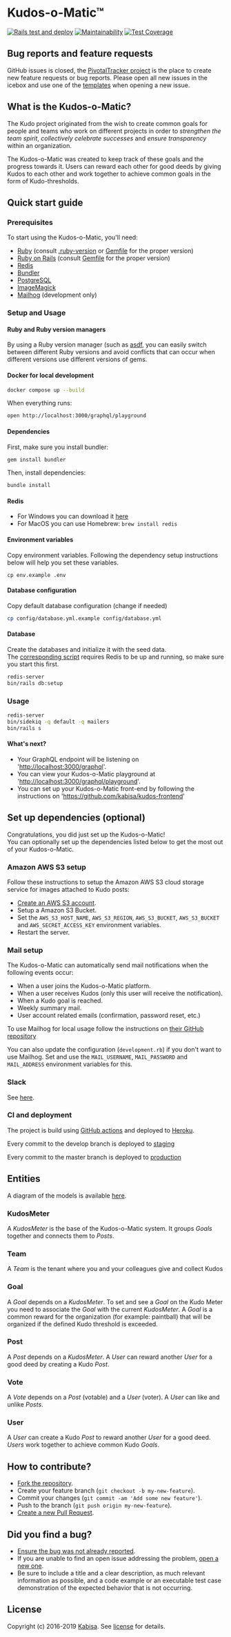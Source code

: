 # Kudos-o-Matic™

[![Rails test and deploy](https://github.com/kabisa/kudo-o-matic/workflows/Rails%20test%20and%20deploy/badge.svg)](https://github.com/kabisa/kudo-o-matic/actions)
[![Maintainability](https://api.codeclimate.com/v1/badges/69d210539137c4dc5e06/maintainability)](https://codeclimate.com/github/kabisa/kudo-o-matic/maintainability)
[![Test Coverage](https://api.codeclimate.com/v1/badges/69d210539137c4dc5e06/test_coverage)](https://codeclimate.com/github/kabisa/kudo-o-matic/test_coverage)

## Bug reports and feature requests

GitHub issues is closed, the [PivotalTracker project](https://www.pivotaltracker.com/n/projects/1993685) is the place to create new feature requests or bug reports. Please open all new issues in the icebox and use one of the [templates](https://www.pivotaltracker.com/help/articles/story_templates/) when opening a new issue.

## What is the Kudos-o-Matic?

The Kudo project originated from the wish to create common goals for people and teams who work on different projects in order to _strengthen the team spirit_, _collectively celebrate successes_ and _ensure transparency_ within an organization.

The Kudos-o-Matic was created to keep track of these goals and the progress towards it.
Users can reward each other for good deeds by giving Kudos to each other and work together to achieve common goals in the form of Kudo-thresholds.

## Quick start guide

### Prerequisites

To start using the Kudos-o-Matic, you'll need:

- [Ruby](https://www.ruby-lang.org/) (consult [.ruby-version](.ruby-version) or [Gemfile](Gemfile) for the proper version)
- [Ruby on Rails](http://rubyonrails.org/) (consult [Gemfile](Gemfile) for the proper version)
- [Redis](https://redis.io)
- [Bundler](http://bundler.io/)
- [PostgreSQL](https://www.postgresql.org/)
- [ImageMagick](https://www.imagemagick.org/)
- [Mailhog](https://github.com/mailhog/MailHog) (development only)

### Setup and Usage

#### Ruby and Ruby version managers

By using a Ruby version manager (such as [asdf](https://asdf-vm.com/), you can easily switch between different Ruby versions and avoid conflicts that can occur when different versions use different versions of gems.

#### Docker for local development

```sh
docker compose up --build
```

When everything runs:

```sh
open http://localhost:3000/graphql/playground
```

#### Dependencies

First, make sure you install bundler:

```bash
gem install bundler
```

Then, install dependencies:

```bash
bundle install
```

#### Redis

- For Windows you can download it [here](https://github.com/rgl/redis/downloads)
- For MacOS you can use Homebrew: `brew install redis`

#### Environment variables

Copy environment variables. Following the dependency setup instructions below will help you set these variables.

```
cp env.example .env
```

#### Database configuration

Copy default database configuration (change if needed)

```bash
cp config/database.yml.example config/database.yml
```

#### Database

Create the databases and initialize it with the seed data.  
The [corresponding script](db/seeds.db) requires Redis to be up and running, so make sure you start this first.

```bash
redis-server
bin/rails db:setup
```

### Usage

```bash
redis-server
bin/sidekiq -q default -q mailers
bin/rails s
```

#### What's next?

- Your GraphQL endpoint will be listening on '<http://localhost:3000/graphql>'.
- You can view your Kudos-o-Matic playground at '<http://localhost:3000/graphql/playground>'.
- You can set up your Kudos-o-Matic front-end by following the instructions on '<https://github.com/kabisa/kudos-frontend>'

## Set up dependencies (optional)

Congratulations, you did just set up the Kudos-o-Matic!  
You can optionally set up the dependencies listed below to get the most out of your Kudos-o-Matic.

### Amazon AWS S3 setup

Follow these instructions to setup the Amazon AWS S3 cloud storage service for images attached to Kudo posts:

- [Create an AWS S3 account](https://aws.amazon.com/resources/create-account/).
- Setup a Amazon S3 Bucket.
- Set the `AWS_S3_HOST_NAME`, `AWS_S3_REGION`, `AWS_S3_BUCKET`, `AWS_S3_BUCKET` and `AWS_SECRET_ACCESS_KEY` environment variables.
- Restart the server.

### Mail setup

The Kudos-o-Matic can automatically send mail notifications when the following events occur:

- When a user joins the Kudos-o-Matic platform.
- When a user receives Kudos (only this user will receive the notification).
- When a Kudo goal is reached.
- Weekly summary mail.
- User account related emails (confirmation, password reset, etc.)

To use Mailhog for local usage follow the instructions on [their GitHub repository](https://github.com/mailhog/MailHog)

You can also update the configuration (`development.rb`) if you don't want to use Mailhog. Set and use the `MAIL_USERNAME`, `MAIL_PASSWORD` and `MAIL_ADDRESS` environment variables for this.

### Slack

See [here](docs/SLACK_INTEGRATION.md).

### CI and deployment

The project is build using [GitHub actions](https://github.com/kabisa/kudo-o-matic/actions) and deployed to [Heroku](https://dashboard.heroku.com/teams/kabisa/apps).

Every commit to the develop branch is deployed to [staging](https://dashboard.heroku.com/apps/kudo-o-matic-staging)

Every commit to the master branch is deployed to [production](https://dashboard.heroku.com/apps/kudo-o-matic-production)

## Entities

A diagram of the models is available [here](docs/erd.svg).

### KudosMeter

A _KudosMeter_ is the base of the Kudos-o-Matic system. It groups _Goals_ together and connects them to _Posts_.

### Team

A _Team_ is the tenant where you and your colleagues give and collect Kudos

### Goal

A _Goal_ depends on a _KudosMeter_.
To set and see a _Goal_ on the Kudo Meter you need to associate the _Goal_ with the current _KudosMeter_.
A _Goal_ is a common reward for the organization (for example: paintball) that will be organized if the defined Kudo threshold is exceeded.

### Post

A _Post_ depends on a _KudosMeter_.
A _User_ can reward another _User_ for a good deed by creating a Kudo _Post_.

### Vote

A _Vote_ depends on a _Post_ (votable) and a _User_ (voter).
A _User_ can like and unlike _Posts_.

### User

A _User_ can create a Kudo _Post_ to reward another _User_ for a good deed.
_Users_ work together to achieve common Kudo _Goals_.

## How to contribute?

- [Fork the repository](https://github.com/kabisa/kudo-o-matic/fork).
- Create your feature branch (`git checkout -b my-new-feature`).
- Commit your changes (`git commit -am 'Add some new feature'`).
- Push to the branch (`git push origin my-new-feature`).
- [Create a new Pull Request](https://github.com/kabisa/kudo-o-matic/pulls).

## Did you find a bug?

- [Ensure the bug was not already reported](https://github.com/kabisa/kudo-o-matic/issues).
- If you are unable to find an open issue addressing the problem, [open a new one](https://github.com/kabisa/kudo-o-matic/issues/new).
- Be sure to include a title and a clear description, as much relevant information as possible,
  and a code example or an executable test case demonstration of the expected behavior that is not occurring.

## License

Copyright (c) 2016-2019 [Kabisa](https://www.kabisa.nl/). See [license](https://github.com/kabisa/kudo-o-matic/blob/develop/LICENSE.md) for details.
